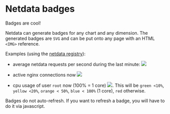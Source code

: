# Netdata badges

Badges are cool!

Netdata can generate badges for any chart and any dimension. The generated badges are `SVG` and can be put onto any page with an HTML `<IMG>` reference.

Examples (using the [netdata registry](https://github.com/firehol/netdata/wiki/mynetdata-menu-item)):

- average netdata requests per second during the last minute: <a href=""><img src="https://registry.my-netdata.io/api/v1/badge.svg?chart=netdata.requests&dimensions=requests&points=1&after=-60&value_color=grey:null%7Cgreen&label=netdata%20web%20server%20last%20min&units=%5Cs"></img></a>

- active nginx connections now <a href=""><img src="https://registry.my-netdata.io/api/v1/badge.svg?chart=nginx.connections&dimensions=active&points=1&after=-1&value_color=grey:null%7Cgreen&label=ngnix%20active%20connections&units=null"></img></a>

- cpu usage of user `root` now (100% = 1 core) <a href=""><img src="https://registry.my-netdata.io/api/v1/badge.svg?chart=users.cpu&dimensions=root&points=1&after=-1&value_color=grey:null%7Cgreen%3C10%7Cyellow%3C20%7Corange%3C50%7Cblue%3C100%7Cred&label=root%20user%20cpu&units=%25"></img></a>. This will be `green <10%`, `yellow <20%`, `orange < 50%`, `blue < 100%` (1 core), `red` otherwise.

Badges do not auto-refresh. If you want to refresh a badge, you will have to do it via javascript.